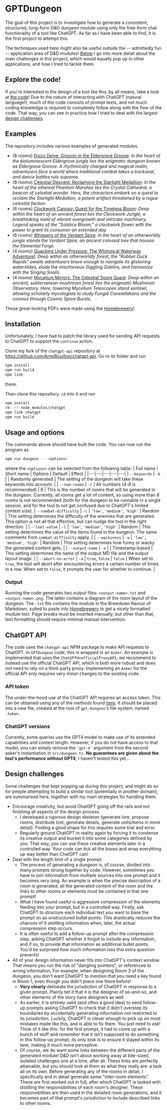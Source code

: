 # GPTDungeon
The goal of this project is to investigate how to generate a consistent, structured, long-form D&D dungeon module using only the free-form chat functionality of a tool like ChatGPT. As far as I have been able to find, it is the first project to attempt this.

The techniques used here might also be useful outside the -- admittedly fun -- application area of D&D modules! [Below](#design-challenges) I go into more detail about the main challenges in this project, which would equally pop up in other applications, and how I tried to tackle them.

## Explore the code!
If you're interested in the design of a tool like this, by all means, take a look at [the code](/src/dungeon.ts)! Due to the nature of interacting with ChatGPT (natural language!), much of the code consists of prompt texts, and not much coding knowledge is required to completely follow along with the flow of the code. That way, you can see in practice how I tried to deal with the largest [design challenges](#design-challenges).

## Examples
The repository includes various examples of generated modules.
- (8 rooms) [Disco Delve: Groovin in the Eldergrove Groove](/examples/disco/disco.pdf): *In the heart of the bioluminescent Eldergrove jungle lies the enigmatic dungeon known as Eldergrove Groove. A rhythmically charged and magical realm, adventurers face a world where traditional combat takes a backseat, and dance battles rule supreme.*
- (8 rooms) [Celestial Descent: Reclaiming the Starlight Medallion](/examples/celestial/celestial.pdf): *In the heart of the ethereal Phantom Marshes lies the Crystal Cathedral, a beacon of celestial wonder. Here, the characters embark on a quest to reclaim the Starlight Medallion, a potent artifact threatened by a rogue celestial faction.*
- (6 rooms) [Clockwork Canopy: Quest for the Timeless Bloom](/examples/clockwork/clockwork.pdf): *Deep within the heart of an ancient forest lies the Clockwork Jungle, a breathtaking meld of vibrant overgrowth and intricate machinery. Legend speaks of the "Solstice Bloom," a clockwork flower with the power to grant its consumer an extended day.*
- (6 rooms) [Whispers of the Verdant Spire](/examples/spire/spire.pdf): *In the heart of an otherworldly jungle stands the Verdant Spire, an ancient colossal tree that houses the Elemental Forge.*
- (4 rooms) [Quacking Under Pressure: The Whimsical Waterway Adventure!](/examples/quack/quack.pdf): *Deep within an otherworldly forest, the "Rubber Duck Rapids" awaits adventurers brave enough to navigate its glistening waterslides, elude the mischievous Giggling Goblins, and harmonize with the Singing Snails.*
- (4 rooms) [Mycelium Mirrors: The Celestial Spore Quest](/examples/mycelium/mycelium.pdf): *Deep within an ancient, subterranean mushroom forest lies the enigmatic Mushroom Observatory. Here, towering Mycelium Telescopes stand sentinel, allowing scholarly mycologists to study Fungal Constellations and the cosmos through Cosmic Spore Bursts.*

These great-looking PDFs were made using the [Homebrewery](https://homebrewery.naturalcrit.com/)!

## Installation
Unfortunately, I have had to patch the library used for sending API requests to ChatGPT to support the `continue` action.

Clone my fork of the `chatgpt-api` repository at https://github.com/ArneBouillon/chatgpt-api. Go to its folder and run
```sh
npm install
npm run build
npm link
```
there.

Then clone this repository. `cd` into it and run
```sh
npm install
rm -rf node_modules/chatgpt
npm link chatgpt
npm run build
```

## Usage and options
The commands above should have built the code. You can now run the program as
```sh
npm run dungeon -- <options>
```
where the `<options>` can be selected from the following table:
| Full name | Short name | Options | Default | Effect |
|---|---|---|---|---|
| `--keywords` | `-k` |  | Randomly generated | The setting of the dungeon will take these keywords into account. |
| `--num-rooms` | `-r` | All numbers (4-8 is recommended) | 8 | This is the number of rooms that will be generated in the dungeon. Currently, all rooms get a lot of content, so using more than 8 rooms is not recommended (both for the dungeon to be runnable in a single session, and for the tool to not get confused due to ChatGPT's limited context size).
| `--combat-difficulty` | `-c` | `'low'`, `'medium'`, `'high'` | Random | This setting determines the difficulty of the enemies that are generated. This option is not all that effective, but can nudge the tool in the right direction. |
| `--loot-value` | `-l` | `'low'`, `'medium'`, `'high'` | Random | This setting determines the value of the items found in the dungeon. The same comments from `combat-difficulty` apply. |
| `--wackiness` | `-w` | `'low'`, `'medium'`, `'high'` | Random | This setting determines how funny or wacky the generated content gets. |
| `--output-name` | `-o` | | Timestamp-based | This setting determines the name of the output MD file and the output layout image. |
| `--abort-on-error` | `-a` | `true`, `false` | `false` | When set to `true`, the tool will abort after encountering errors a certain number of times in a row. When set to `false`, it prompts the user for whether to continue. |

### Output
Running the code generates two output files: `<output-name>.txt` and `<output-name>.png`. The latter contains a diagram of the room layout of the dungeon. The `.txt` file contains the module in the Brewdown flavour of Markdown, suited to paste into [Homebrewery](https://homebrewery.naturalcrit.com/) to get a nicely formatted module text. Page breaks must be inserted manually, but other than that, text formatting should require minimal manual intervention.

## ChatGPT API
The code uses the `chatgpt-api` NPM package to make API requests to ChatGPT. In `GPTDungeon` code, this is wrapped in an `Asker`. An example is implemented that uses the `ChatGPTUnofficialProxyAPI`; we recommend to instead use the official ChatGPT API, which is both more robust and does not need to rely on a third-party proxy. Implementing an `Asker` for the official API only requires very minor changes to the existing code.

### API token
The under-the-hood use of the ChatGPT API requires an access token. This can be obtained using any of the methods found [here](https://github.com/transitive-bullshit/chatgpt-api#access-token). It should be placed into a new file, created at the root of `gpt-dungeon`'s file system, named `.token`.

### ChatGPT versions
Currently, some queries use the GPT4 model to make use of its extended capabilities and context length. However, if you do not have access to that model, you can simply remove the `'gpt-4'` argument from the second asker's instantiation in `src/dungeon.ts`. **No guarantees are given about the tool's performance without GPT4**; I haven't tested this yet...

## Design challenges
Some challenges that kept popping up during this project, and might do so for people attempting to build a similar tool (potentially in another domain), are summarised here, together with my main strategies for handling them.
- Encourage creativity, but avoid ChatGPT going off the rails and not finishing all aspects of the design process.
	- I developed a rigorous design skeleton (generate lore, propose rooms, distribute loot, generate details, generate units/items in more detail). Finding a good shape for this requires some trial and error.
	- Regularly ground ChatGPT in reality again by forcing it to condense its creative output and bucket it into some categories defined by you. That way, you can use these creative elements later in a controlled way. Your code can tick all the boxes and wrap everything up way better than ChatGPT can!
- Deal with the length limit of a single prompt.
	- The process of generating a dungeon is, of course, divided into many prompts strung together by code. However, sometimes you have to join information from multiple sources into one prompt and it becomes very long. An example is when the precise description of a room is generated; all the generated content of the room and the links to other rooms or elements must be contained in that one prompt!
	- What I have found useful is aggressive compression of the elements feeding into your prompt, but in a controlled way. Firstly, ask ChatGPT to structure each individual text you want to base the prompt on as unstructured bullet points. This drastically reduces the chances of it omitting information when, later, the actual compression step occurs.
	- It is often useful to add a follow-up prompt after the compression step, asking ChatGPT whether it forgot to include any information, and if so, to provide that information as additional bullet points. You'd be surprised how much information loss this extra question prevents!
- All of your design information never fits into ChatGPT's context window. That means you run the risk of "dangling pointers", or references to wrong information. For example, when desigining Room 3 of the dungeon, you don't want ChatGPT to mention that you need a key found in Room 1, even though you didn't place one there before!
	- **Very clearly** delineate the jurisdiction of ChatGPT in response to a given prompt. Plainly tell it that it is the designer of so-and-so, and other elements of the story have designers as well.
	- As earlier, it is entirely valid (and often a good idea) to send follow-up prompts asking ChatGPT to check that it didn't overstep its boundaries by accidentally generating information not restricted to its jurisdiction. Luckily, ChatGPT is clever enough to pick up on most mistakes made like this, and is able to fix them. You just need to ask! Think of it like this: for the first prompt, it had to come up with a bunch of stuff and *remember* that it isn't supposed to do something. In this follow-up prompt, its *only task* is to ensure it stayed within its lane, making it much more perceptive.
	- Of course, we do want some links between the different parts of the generated module! D&D isn't about working away at bite-sized, isolated challenges one at a time, after all. These links are perfectly attainable, but you should look at them as what they really are: a task all on its own. Before generating any of the rooms in detail, I specifically and in detail generate some "inter-room elements". These are first worked out in full, after which ChatGPT is tasked with distilling the responsibilities of each room's designer. These responsibilities are then used in the detailed room generations, and it becomes part of that prompt's jurisdiction to include described links to other rooms.

